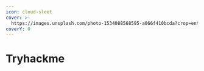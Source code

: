 ```yaml
---
icon: cloud-sleet
cover: >-
  https://images.unsplash.com/photo-1534088568595-a066f410bcda?crop=entropy&cs=srgb&fm=jpg&ixid=M3wxOTcwMjR8MHwxfHNlYXJjaHw5fHxjbG91ZHxlbnwwfHx8fDE3NTU3NDk1MzN8MA&ixlib=rb-4.1.0&q=85
coverY: 0
---
```


# Tryhackme

